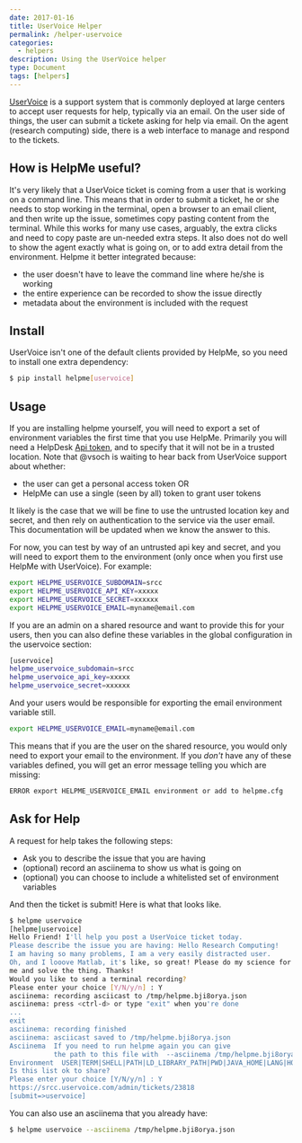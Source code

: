 ```yaml
---
date: 2017-01-16
title: UserVoice Helper
permalink: /helper-uservoice
categories:
  - helpers
description: Using the UserVoice helper
type: Document
tags: [helpers]
---
```


<a href="https://www.uservoice.com/" target="_blank">UserVoice</a> is a support system that is commonly deployed
at large centers to accept user requests for help, typically via an email. On the user side of things, the user
can submit a tickete asking for help via email. On the agent (research computing) side, there is a web interface
to manage and respond to the tickets. 

## How is HelpMe useful?
It's very likely that a UserVoice ticket is coming from a user that is working on a command line. This means that in
order to submit a ticket, he or she needs to stop working in the terminal, open a browser to an email client,
and then write up the issue, sometimes copy pasting content from the terminal. While this works for many use cases,
arguably, the extra clicks and need to copy paste are un-needed extra steps. It also does not do well to show the
agent exactly what is going on, or to add extra detail from the environment. Helpme it better integrated because:

 - the user doesn't have to leave the command line where he/she is working
 - the entire experience can be recorded to show the issue directly
 - metadata about the environment is included with the request

## Install
UserVoice isn't one of the default clients provided by HelpMe, so you need to install
one extra dependency:

```bash
$ pip install helpme[uservoice]
```


## Usage

If you are installing helpme yourself, you will need to export a set of environment
variables the first time that you use HelpMe. Primarily you will need a HelpDesk
<a href="http://developer.uservoice.com/docs/api/getting-started/" target="_blank">Api token</a>, 
and to specify that it will not be in a trusted location. Note that @vsoch is waiting 
to hear back from UserVoice support about whether:

 - the user can get a personal access token OR
 - HelpMe can use a single (seen by all) token to grant user tokens

It likely is the case that we will be fine to use the untrusted location key and
secret, and then rely on authentication to the service via the user email. This
documentation will be updated when we know the answer to this.

For now, you can test by way of an untrusted api key and secret, and you will
need to export them to the environment (only once when you first use HelpMe
with UserVoice). For example:

```bash
export HELPME_USERVOICE_SUBDOMAIN=srcc
export HELPME_USERVOICE_API_KEY=xxxxx
export HELPME_USERVOICE_SECRET=xxxxxx
export HELPME_USERVOICE_EMAIL=myname@email.com
```

If you are an admin on a shared resource and want to provide this for your users,
then you can also define these variables in the global configuration in the 
uservoice section:

```bash
[uservoice]
helpme_uservoice_subdomain=srcc
helpme_uservoice_api_key=xxxxx
helpme_uservoice_secret=xxxxxx
```

And your users would be responsible for exporting the email environment variable still.

```bash
export HELPME_USERVOICE_EMAIL=myname@email.com
```

This means that if you are the user on the shared resource, you would only need
to export your email to the environment. If you *don't* have any of these 
variables defined, you will get an error message telling you which are missing:

```bash
ERROR export HELPME_USERVOICE_EMAIL environment or add to helpme.cfg
```

## Ask for Help
A request for help takes the following steps:

 - Ask you to describe the issue that you are having
 - (optional) record an asciinema to show us what is going on
 - (optional) you can choose to include a whitelisted set of environment variables

And then the ticket is submit! Here is what that looks like.

```bash
$ helpme uservoice
[helpme|uservoice]
Hello Friend! I'll help you post a UserVoice ticket today.
Please describe the issue you are having: Hello Research Computing! 
I am having so many problems, I am a very easily distracted user. 
Oh, and I looove Matlab, it's like, so great! Please do my science for 
me and solve the thing. Thanks!
Would you like to send a terminal recording?
Please enter your choice [Y/N/y/n] : Y
asciinema: recording asciicast to /tmp/helpme.bji8orya.json
asciinema: press <ctrl-d> or type "exit" when you're done
...
exit
asciinema: recording finished
asciinema: asciicast saved to /tmp/helpme.bji8orya.json
Asciinema  If you need to run helpme again you can give
           the path to this file with  --asciinema /tmp/helpme.bji8orya.json
Environment  USER|TERM|SHELL|PATH|LD_LIBRARY_PATH|PWD|JAVA_HOME|LANG|HOME|DISPLAY
Is this list ok to share?
Please enter your choice [Y/N/y/n] : Y
https://srcc.uservoice.com/admin/tickets/23818
[submit=>uservoice]
```

You can also use an asciinema that you already have:

```bash
$ helpme uservoice --asciinema /tmp/helpme.bji8orya.json
```
